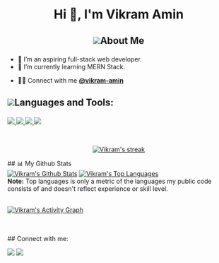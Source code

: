 <h1 align="center">Hi 👋, I'm Vikram Amin</h1>


## <p style="display : flex; align-items: center; justify-content: center;"> <img src="https://img.icons8.com/color/48/000000/user-male-circle--v2.png"/> About Me </p>
- 🔭 I’m an aspiring full-stack web developer.
- 🌱 I’m currently learning MERN Stack.
<!-- - 👯 I’m looking to collaborate on ... -->
<!-- - 🤔 I’m looking for help with ... -->
<!-- - 💬 Ask me about ... -->
<!-- - 📫 How to reach me: ...
- 😄 Pronouns: ...
- ⚡ Fun fact: ... -->
- 👨‍💻 Connect with me **[@vikram-amin](linkedin.com/in/vikram-amin-52b55815a)**

<!-- <p align="left"><img  src="https://github-readme-stats.vercel.app/api/top-langs/?username=Vikram-amin&layout=compact&theme=radical" alt="Vikram-amin" /></p>

<p align="left"><img src="https://github-readme-stats.vercel.app/api?username=Vikram-amin&show_icons=true&theme=radical" alt="Vikram-amin" /></p> -->

## <p style="display:flex; align-items: center"> <img src="https://img.icons8.com/color/48/000000/source-code.png"/> Languages and Tools:</p>

<p align="left"> 
<!--     <a href="https://reactjs.org/" target="_blank"> <img src="https://img.icons8.com/color/48/000000/react-native.png"/> </a> -->
    <a href="https://developer.mozilla.org/en-US/docs/Web/JavaScript" target="_blank"> <img src="https://img.icons8.com/color/48/000000/javascript.png"/> </a> 
    <a href="https://www.w3.org/html/" target="_blank"> <img src="https://img.icons8.com/color/48/000000/html-5.png"/> </a> 
    <a href="https://www.w3schools.com/css/" target="_blank"> <img src="https://img.icons8.com/color/48/000000/css3.png"/> </a> 
<!--     <a style="padding-right:8px;" href="https://nodejs.org" target="_blank"> <img src="https://img.icons8.com/color/48/000000/nodejs.png"/> </a> 
    <a href="https://www.mongodb.com/" target="_blank"> <img src="https://raw.githubusercontent.com/devicons/devicon/master/icons/mongodb/mongodb-original-wordmark.svg" alt="mongodb" width="48" height="48"/> </a>  -->
    <a href="https://git-scm.com/" target="_blank"> <img src="https://img.icons8.com/color/48/000000/git.png"/> </a> 
<!--     <a href="https://expressjs.com" target="_blank"> <img src="https://raw.githubusercontent.com/devicons/devicon/master/icons/express/express-original-wordmark.svg" alt="express" width="40" height="40"/> </a> -->
</p>


<br/>

<p align="center">
    <a href="https://github-readme-streak-stats.herokuapp.com/?user=Vikram-amin">
        <img title="🔥 Get streak stats for your profile at git.io/streak-stats" alt="Vikram's streak" src="https://github-readme-streak-stats.herokuapp.com/?user=Vikram-amin&theme=black-ice&hide_border=true&stroke=0000&background=060A0CD0"/>
    </a>
</p>
## 📊 My Github Stats

  <br/>
    <a href="https://github-readme-stats.vercel.app/api?username=Vikram-amin"><img alt="Vikram's Github Stats" src="https://github-readme-stats.vercel.app/api?username=Vikram-amin&show_icons=true&count_private=true&theme=react&hide_border=true&bg_color=0D1117" /></a>
  <a href="https://github-readme-stats.vercel.app/api/top-langs/?username=Vikram-amin"><img alt="Vikram's Top Languages" src="https://github-readme-stats.vercel.app/api/top-langs/?username=Vikram-amin&langs_count=8&count_private=true&layout=compact&theme=react&hide_border=true&bg_color=0D1117" /></a>
  <br/>
  <b>Note:</b> Top languages is only a metric of the languages my public code consists of and doesn't reflect experience or skill level.

<br/>
<br/>

<a href="https://activity-graph.herokuapp.com/graph?username=Vikram-amin"><img alt="Vikram's Activity Graph" src="https://activity-graph.herokuapp.com/graph?username=Vikram-amin&bg_color=0D1117&color=5BCDEC&line=5BCDEC&point=FFFFFF&hide_border=true" /></a>

<br/>
<br/>
## Connect with me:

<p align="left">

<a href = "https://twitter.com/@vikram56201675"><img src="https://img.icons8.com/fluent/48/000000/twitter.png"/></a>
<a href = "linkedin.com/in/vikram-amin-52b55815a"><img src="https://img.icons8.com/fluent/48/000000/linkedin.png"/></a>



</p>
